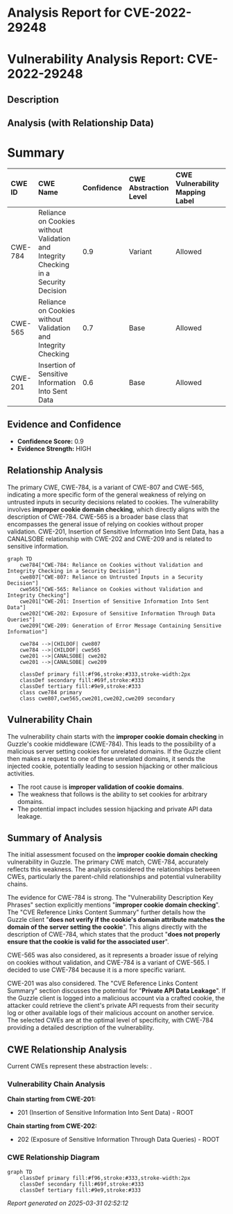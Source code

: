 # Analysis Report for CVE-2022-29248

# Vulnerability Analysis Report: CVE-2022-29248

## Description



## Analysis (with Relationship Data)

# Summary
| CWE ID    | CWE Name                                                                             | Confidence | CWE Abstraction Level | CWE Vulnerability Mapping Label | CWE-Vulnerability Mapping Notes |
| :-------- | :----------------------------------------------------------------------------------- | :--------- | :---------------------- | :------------------------------ | :------------------------------ |
| CWE-784   | Reliance on Cookies without Validation and Integrity Checking in a Security Decision | 0.9        | Variant                 | Allowed                       | Primary CWE                     |
| CWE-565   | Reliance on Cookies without Validation and Integrity Checking                       | 0.7        | Base                    | Allowed                       | Secondary Candidate             |
| CWE-201   | Insertion of Sensitive Information Into Sent Data                       | 0.6        | Base                    | Allowed                       | Secondary Candidate             |

## Evidence and Confidence

*   **Confidence Score:** 0.9
*   **Evidence Strength:** HIGH

## Relationship Analysis
The primary CWE, CWE-784, is a variant of CWE-807 and CWE-565, indicating a more specific form of the general weakness of relying on untrusted inputs in security decisions related to cookies. The vulnerability involves **improper cookie domain checking**, which directly aligns with the description of CWE-784. CWE-565 is a broader base class that encompasses the general issue of relying on cookies without proper validation. CWE-201, Insertion of Sensitive Information Into Sent Data, has a CANALSOBE relationship with CWE-202 and CWE-209 and is related to sensitive information.

```mermaid
graph TD
    cwe784["CWE-784: Reliance on Cookies without Validation and Integrity Checking in a Security Decision"]
    cwe807["CWE-807: Reliance on Untrusted Inputs in a Security Decision"]
    cwe565["CWE-565: Reliance on Cookies without Validation and Integrity Checking"]
    cwe201["CWE-201: Insertion of Sensitive Information Into Sent Data"]
    cwe202["CWE-202: Exposure of Sensitive Information Through Data Queries"]
    cwe209["CWE-209: Generation of Error Message Containing Sensitive Information"]

    cwe784 -->|CHILDOF| cwe807
    cwe784 -->|CHILDOF| cwe565
    cwe201 -->|CANALSOBE| cwe202
    cwe201 -->|CANALSOBE| cwe209
    
    classDef primary fill:#f96,stroke:#333,stroke-width:2px
    classDef secondary fill:#69f,stroke:#333
    classDef tertiary fill:#9e9,stroke:#333
    class cwe784 primary
    class cwe807,cwe565,cwe201,cwe202,cwe209 secondary
```

## Vulnerability Chain
The vulnerability chain starts with the **improper cookie domain checking** in Guzzle's cookie middleware (CWE-784). This leads to the possibility of a malicious server setting cookies for unrelated domains. If the Guzzle client then makes a request to one of these unrelated domains, it sends the injected cookie, potentially leading to session hijacking or other malicious activities.
  - The root cause is **improper validation of cookie domains**.
  - The weakness that follows is the ability to set cookies for arbitrary domains.
  - The potential impact includes session hijacking and private API data leakage.

## Summary of Analysis
The initial assessment focused on the **improper cookie domain checking** vulnerability in Guzzle. The primary CWE match, CWE-784, accurately reflects this weakness. The analysis considered the relationships between CWEs, particularly the parent-child relationships and potential vulnerability chains.

The evidence for CWE-784 is strong. The "Vulnerability Description Key Phrases" section explicitly mentions "**improper cookie domain checking**". The "CVE Reference Links Content Summary" further details how the Guzzle client "**does not verify if the cookie's domain attribute matches the domain of the server setting the cookie**". This aligns directly with the description of CWE-784, which states that the product "**does not properly ensure that the cookie is valid for the associated user**".

CWE-565 was also considered, as it represents a broader issue of relying on cookies without validation, and CWE-784 is a variant of CWE-565. I decided to use CWE-784 because it is a more specific variant.

CWE-201 was also considered. The "CVE Reference Links Content Summary" section discusses the potential for "**Private API Data Leakage**". If the Guzzle client is logged into a malicious account via a crafted cookie, the attacker could retrieve the client's private API requests from their security log or other available logs of their malicious account on another service.
The selected CWEs are at the optimal level of specificity, with CWE-784 providing a detailed description of the vulnerability.


## CWE Relationship Analysis

Current CWEs represent these abstraction levels: .


### Vulnerability Chain Analysis

**Chain starting from CWE-201:**
- 201 (Insertion of Sensitive Information Into Sent Data) - ROOT


**Chain starting from CWE-202:**
- 202 (Exposure of Sensitive Information Through Data Queries) - ROOT



### CWE Relationship Diagram

```mermaid
graph TD
    classDef primary fill:#f96,stroke:#333,stroke-width:2px
    classDef secondary fill:#69f,stroke:#333
    classDef tertiary fill:#9e9,stroke:#333
```



*Report generated on 2025-03-31 02:52:12*
